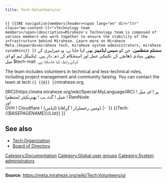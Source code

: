 ```yaml
---
title: Tech:Volunteers/ur
---
```


 `{{ {{SRE navigation|members|header=<span lang="en" dir="ltr" class="mw-content-ltr">Technology team members</span>|description=Miraheze's Technology team is composed of various members who work together to ensure the stability of the infrastructure behind Miraheze. Learn more on Miraheze Meta.|keywords=miraheze tech, miraheze system administrators, miraheze sysadmins}} }}`
**سسٹم منتظمین**، جن کو **سیس ایڈمینز** بھی کہا جاتا ہے، وہ میراہیزی کے پیچھے بنیادی ڈھانچے کے تکنیکی عمل اور استحکام کے ذمہ دار ہیں۔ ٹیکنیکل ٹیم کو ای میل $tech-mail کرکے رابطہ کیا جاسکتا ہے۔

The team includes volunteers in technical and less-technical roles, including project management and community liaising. You can contact the team at tech `{{ {{@}} }}`miraheze.org.

<div style="width: 100%; overflow: auto;>
{| class="wikitable center"
|-
! class="unsortable"| [ `{{ {{fullurl:Tech:Volunteers/List|action=edit}} }}` +/-]
! نام اور کردار
! لبیرہ چیٹ عرفیت <br /> [IRC](https://meta.miraheze.org/wiki/Special:MyLanguage/IRC) پر
! ای میل
! شیل
! گٹ ہب
! پھبریکیٹر (منتظم)
! RamNode <br />اور<br /> OVH
! Cloudflare
! ڈومین رجسٹرار
! گرافانا (ایڈمن)
|- `{{ {{Tech:{{BASEPAGENAME}}/List}} }}`

## See also
* [Tech:Organization](https://meta.miraheze.org/wiki/Tech:Organization)
* [Board of Directors](https://meta.miraheze.org/wiki/Board_of_Directors)

[Category:Documentation](https://meta.miraheze.org/wiki/Category:Documentation)
[Category:Global user groups](https://meta.miraheze.org/wiki/Category:Global_user_groups)
[Category:System administrators](https://meta.miraheze.org/wiki/Category:System_administrators)

----
**Source**: https://meta.miraheze.org/wiki/Tech:Volunteers/ur